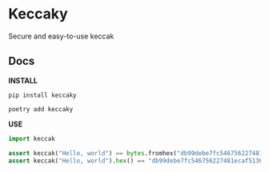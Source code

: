 # Keccaky

Secure and easy-to-use keccak

## Docs

**INSTALL**

```
pip install keccaky
```

```
poetry add keccaky
```

**USE**


```python
import keccak

assert keccak("Hello, world") == bytes.fromhex("db99debe7fc546756227481ecaf5136f5b86180d99c5666a14421367c7187e5c")
assert keccak("Hello, world").hex() == "db99debe7fc546756227481ecaf5136f5b86180d99c5666a14421367c7187e5c"
```